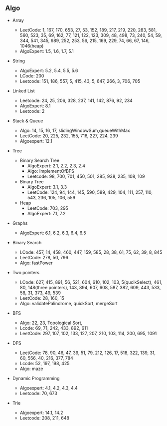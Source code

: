 ## Algo

- Array

  - LeetCode: 1, 167, 170, 653, 27, 53, 152, 189, 217, 219, 220, 283, 581, 560, 523, 35, 69, 162, 77, 121, 122, 123, 309, 48, 498, 73, 240, 54, 59, 344, 541, 345, 989, 252, 253, 56, 215, 169, 229, 74, 66, 67, 146, 1046(heap)
  - AlgoExpert: 1.5, 1.6, 1.7, 5.1

- String

  - AlgoExpert: 5.2, 5.4, 5.5, 5.6
  - LCode: 200
  - Leetcode: 151, 186, 557, 5, 415, 43, 5, 647, 266, 3, 706, 705

- Linked List

  - Leetcode: 24, 25, 206, 328, 237, 141, 142, 876, 92, 234
  - AlgoExpert: 8.1
  - Leetcode: 2

- Stack & Queue

  - Algo: 14, 15, 16, 17, slidingWindowSum,queueWithMax
  - LeetCode: 20, 225, 232, 155, 716, 227, 224, 239
  - Algoexpert: 12.1

- Tree

  - Binary Search Tree
    - AlgoExpert: 2.1, 2.2, 2.3, 2.4
    - Algo: ImplementOfBFS
    - Leetcode: 98, 700, 701, 450, 501, 285, 938, 235, 108, 109
  - Binary Tree
    - AlgoExpert: 3.1, 3.3
    - LeetCode: 124, 94, 144, 145, 590, 589, 429, 104, 111, 257, 110, 543, 236, 105, 106, 559
  - Heap
    - LeetCode: 703, 295
    - AlgoExpert: 7.1, 7.2

- Graphs
  - AlgoExpert: 6.1, 6.2, 6.3, 6.4, 6.5

* Binary Search

  - LCode: 457, 14, 458, 460, 447, 159, 585, 28, 38, 61, 75, 62, 39, 8, 845
  - LeetCode: 278, 50, 796
  - Algo: fastPower

* Two pointers

  - LCode: 627, 415, 891, 56, 521, 604, 610, 102, 103, 5(qucikSelect), 461, 80, 148(three pointers), 143, 894, 607, 608, 587, 382, 609, 443, 533, 58, 31, 373, 49, 539
  - LeetCode: 28, 160, 15
  - Algo: validatePalindrome, quickSort, mergeSort

* BFS

  - Algo: 22, 23, Topological Sort,
  - Lcode: 69, 71, 242, 433, 892, 611
  - LeetCode: 297, 107, 102, 133, 127, 207, 210, 103, 114, 200, 695, 1091

* DFS

  - LeetCode: 78, 90, 46, 47, 39, 51, 79, 212, 126, 17, 518, 322, 139, 31, 60, 556, 40, 216, 377, 784
  - Lcode: 52, 197, 198, 425
  - Algo: maze

* Dynamic Programming

  - Algoexpert: 4.1, 4.2, 4.3, 4.4
  - Leetcode: 70, 673

* Trie
  - Algoexpert: 14.1, 14.2
  - Leetcode: 208, 211, 648
